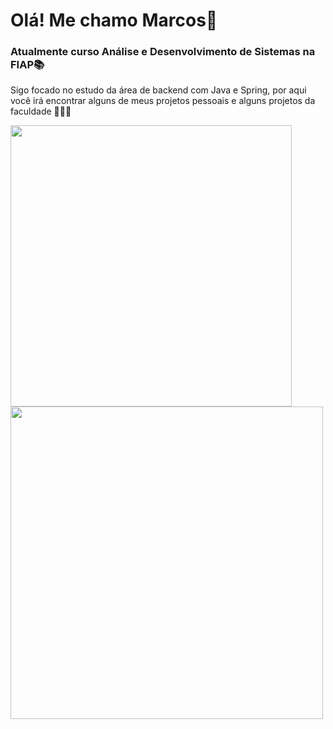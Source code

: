 <h1>Olá! Me chamo Marcos🚀</h1>

<h3>Atualmente curso Análise e Desenvolvimento de Sistemas na FIAP📚</h2>

<p>Sigo focado no estudo da área de backend com Java e Spring, por aqui você irá encontrar alguns de meus
projetos pessoais e alguns projetos da faculdade 👨🏻‍💻</p>

<div>
  
  <img width="450px" src="https://github-readme-stats.vercel.app/api?username=marcosbilobram&show_icons=true&theme=blue-green"/>
  <img width="500px" src="https://github-readme-stats.vercel.app/api/top-langs/?username=marcosbilobram&layout=compact"/>
  
</div>
